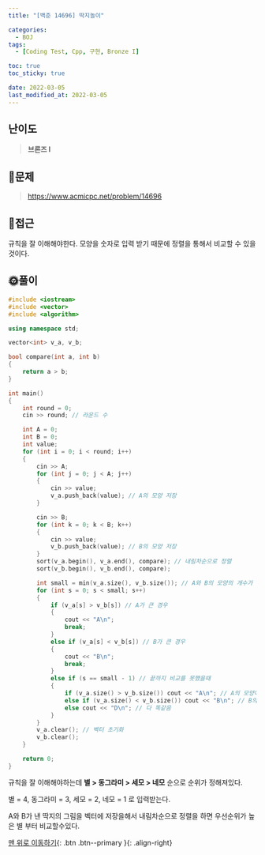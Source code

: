 ```yaml
---
title: "[백준 14696] 딱지놀이"

categories:
  - BOJ
tags:
  - [Coding Test, Cpp, 구현, Bronze I]

toc: true
toc_sticky: true

date: 2022-03-05
last_modified_at: 2022-03-05
---
```


## 난이도

> **브론즈 I**

## 📜문제

> <https://www.acmicpc.net/problem/14696>

## 🔎접근

규칙을 잘 이해해야한다. 모양을 숫자로 입력 받기 때문에 정렬을 통해서 비교할 수 있을 것이다.

## 🌞풀이

```c++
#include <iostream>
#include <vector>
#include <algorithm>

using namespace std;

vector<int> v_a, v_b;

bool compare(int a, int b)
{
	return a > b;
}

int main()
{
	int round = 0;
	cin >> round; // 라운드 수

	int A = 0;
	int B = 0;
	int value;
	for (int i = 0; i < round; i++)
	{
		cin >> A;
		for (int j = 0; j < A; j++)
		{
			cin >> value;
			v_a.push_back(value); // A의 모양 저장
		}

		cin >> B;
		for (int k = 0; k < B; k++)
		{
			cin >> value;
			v_b.push_back(value); // B의 모양 저장
		}
		sort(v_a.begin(), v_a.end(), compare); // 내림차순으로 정렬
		sort(v_b.begin(), v_b.end(), compare);

		int small = min(v_a.size(), v_b.size()); // A와 B의 모양의 개수가 작은 것
		for (int s = 0; s < small; s++)
		{
			if (v_a[s] > v_b[s]) // A가 큰 경우
			{
				cout << "A\n";
				break;
			}
			else if (v_a[s] < v_b[s]) // B가 큰 경우
			{
				cout << "B\n";
				break;
			}
			else if (s == small - 1) // 끝까지 비교를 못했을때
			{
				if (v_a.size() > v_b.size()) cout << "A\n"; // A의 모양이 더 많음
				else if (v_a.size() < v_b.size()) cout << "B\n"; // B의 모양이 더 많음
				else cout << "D\n"; // 다 똑같음
			}
		}
		v_a.clear(); // 벡터 초기화
		v_b.clear();
	}

	return 0;
}
```

규칙을 잘 이해해야하는데 **별 > 동그라미 > 세모 > 네모** 순으로 순위가 정해져있다.

별 = 4, 동그라미 = 3, 세모 = 2, 네모 = 1 로 입력받는다.

A와 B가 낸 딱지의 그림을 벡터에 저장을해서 내림차순으로 정렬을 하면 우선순위가 높은 별
부터 비교할수있다.

[맨 위로 이동하기](#){: .btn .btn--primary }{: .align-right}
